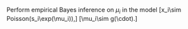Perform empirical Bayes inference on $\mu_i$ in the model 
\[x_i\sim Poisson(s_i\exp(\mu_i)),\]
\[\mu_i\sim g(\cdot).\]
